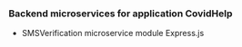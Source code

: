 ### Backend microservices for application CovidHelp
 
 * SMSVerification microservice
	module Express.js